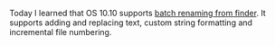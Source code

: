 Today I learned that OS 10.10 supports [batch renaming from finder](http://www.tekrevue.com/tip/batch-rename-files-os-x-yosemite/). It supports adding and replacing text, custom string formatting and incremental file numbering.